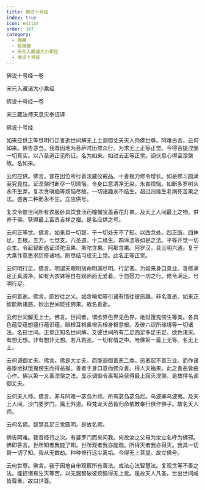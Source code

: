 ```yaml
---
title: 佛说十号经
index: true
icon: editor
order: 347
category:
  - 佛藏
  - 乾隆藏
  - 宋元入藏诸大小乘经
  - 佛说十号经
---
```


佛说十号经一卷  

宋元入藏诸大小乘经  

佛说十号经一卷  

宋三藏法师天息灾奉诏译  

佛说十号经  

如来应供正等觉明行足善逝世间解无上士调御丈夫天人师佛世尊。阿难白言。云何如来。佛告苾刍。我昔因地为菩萨时历修众行。为求无上正等正觉。今得菩提涅槃一切真实。以八圣道正见所证。名为如来。如过去正等正觉。调伏息心得至涅槃故。名如来。  

云何应供。佛言。昔在因位所行善法威仪戒品。十善根力修令增长。如是修习圆满至究竟位。证涅槃时断尽一切烦恼。令身口意清净无染。永害烦恼。如断多罗树头永不生芽。复次贪嗔痴等烦恼尽故。一切诸趣永不结生。超过四难生老病死苦果之法。惑苦二种而永不生。立应供号。  

复次令彼世间所有衣服卧具饮食汤药幢幡宝盖香花灯果。及天上人间最上之物。供养于佛。获得最上富贵吉祥之福。是名应供之号。  

云何正等觉。佛言。如来具一切智。于一切处无不了知。以四念处。四正断。四神足。五根。五力。七觉支。八圣道。十二缘生。四谛法等如是之法。平等开觉一切众生。令起智断惑证须陀洹果。斯陀含果。阿那含果。阿罗汉。具三明六通。复于大乘作意思求历修诸地。断尽结习成无上觉。此名正等正觉。  

云何明行足。佛言。明谓天眼明宿命明漏尽明。行足者。为如来身口意业。善修满足正真清净。如有大衣钵等自在观照而无爱着。于自愿力一切之行。修令满足。号明行足。  

云何善逝。佛言。即妙往之义。如贪嗔痴等引诸有情往彼恶趣。非名善逝。如来正智能断诸惑。妙出世间能往佛果。故名善逝。  

云何世间解无上士。佛言。世间者。谓欲界色界无色界。地狱饿鬼傍生等类。各具色蕴受蕴想蕴行蕴识蕴。眼根耳根鼻根舌根身根意根。及彼六识所缘境等一切诸法。名曰世间。正觉正知名世间解。又彼世间所有二足四足多足无足。欲色诸天。有想无想。非有想非无想。若凡若圣。一切有情之中。唯佛第一最上无等。名无上士。  

云何调御丈夫。佛言。佛是大丈夫。而能调御善恶二类。恶者起不善三业。而作诸恶堕地狱饿鬼傍生而得恶报。善者于身口意而修众善。得人天福果。此之善恶皆由心作。佛以第一义善涅槃之法。显示调御令离垢染获得最上寂灭涅槃。是故得名调御丈夫。  

云何天人师。佛言。非与阿难一苾刍为师。所有苾刍苾刍尼。乌波塞乌波夷。及天上人间。沙门婆罗门。魔王外道。释梵龙天悉皆归命依教奉行俱作佛子。故名天人师。  

云何名佛。智慧具足三觉圆明。是故名佛。  

佛告阿难。我昔经行之次。有婆罗门而来问我。何故汝之父母为汝立名呼为佛邪。佛即答言。世所知者我能了知。世所观者我亦能观。所得灭者我亦得灭。我具一切智一切了知。我从无数劫。种种修行远尘离垢。今得无上菩提。故立佛号。  

云何世尊。佛言。我于因地自审观察所有善法。戒法心法智慧法。复观贪等不善之法。能招诸有生灭等苦。以无漏智破彼烦恼得无上觉。是故天人凡圣。世出世间咸皆尊重。故曰世尊。  
